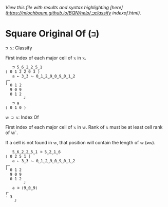 *View this file with results and syntax highlighting [here](https://mlochbaum.github.io/BQN/help/⊐classify indexof.html).*

# Square Original Of (`⊐`)

`⊐ 𝕩`: Classify  

First index of each major cell of `𝕩` in `𝕩`.

       ⊐ 5‿6‿2‿2‿5‿1
    ⟨ 0 1 2 2 0 3 ⟩
       a ← 3‿3 ⥊ 0‿1‿2‿9‿0‿9‿0‿1‿2
    ┌─       
    ╵ 0 1 2  
      9 0 9  
      0 1 2  
            ┘
       ⊐ a
    ⟨ 0 1 0 ⟩


`𝕨 ⊐ 𝕩`: Index Of

First index of each major cell of `𝕩` in `𝕨`. Rank of `𝕩` must be at least cell rank of 𝕨`.

If a cell is not found in `𝕨`, that position will contain the length of `𝕨` (`≠𝕨`). 

       5‿6‿2‿2‿5‿1 ⊐ 5‿2‿1‿6
    ⟨ 0 2 5 1 ⟩
       a ← 3‿3 ⥊ 0‿1‿2‿9‿0‿9‿0‿1‿2
    ┌─       
    ╵ 0 1 2  
      9 0 9  
      0 1 2  
            ┘
       a ⊐ ⟨9‿0‿9⟩
    ┌·   
    · 3  
        ┘

